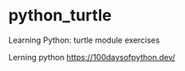 # python_turtle
Learning Python: turtle module exercises

Lerning python https://100daysofpython.dev/
